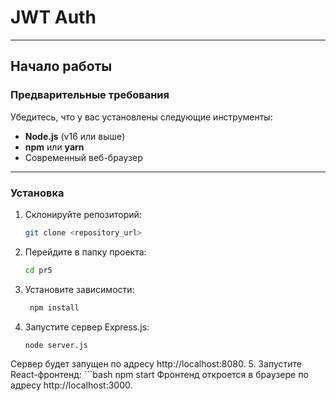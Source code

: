 # JWT Auth

---

## Начало работы

### Предварительные требования

Убедитесь, что у вас установлены следующие инструменты:
- **Node.js** (v16 или выше)
- **npm** или **yarn**
- Современный веб-браузер

---

### Установка

1. Склонируйте репозиторий:
   ```bash
   git clone <repository_url>
2. Перейдите в папку проекта:
    ```bash
   cd pr5
3. Установите зависимости:
   ```bash
    npm install
4. Запустите сервер Express.js:
    ```bash
    node server.js
Сервер будет запущен по адресу http://localhost:8080.
5. Запустите React-фронтенд:
    ```bash
   npm start
Фронтенд откроется в браузере по адресу http://localhost:3000.


